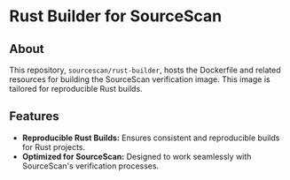 # Rust Builder for SourceScan

## About

This repository, `sourcescan/rust-builder`, hosts the Dockerfile and related resources for building the SourceScan verification image. This image is tailored for reproducible Rust builds.

## Features

- **Reproducible Rust Builds:** Ensures consistent and reproducible builds for Rust projects.
- **Optimized for SourceScan:** Designed to work seamlessly with SourceScan's verification processes.
